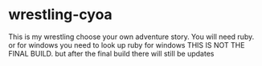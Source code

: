 # wrestling-cyoa
This is my wrestling choose your own adventure story.
You will need ruby. or for windows you need to look up ruby for windows
THIS IS NOT THE FINAL BUILD.
but after the final build there will still be updates
